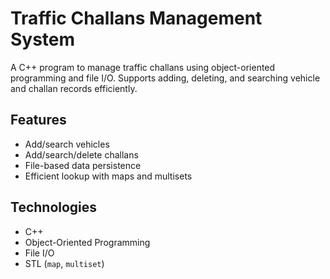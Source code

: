 # Traffic Challans Management System

A C++ program to manage traffic challans using object-oriented programming and file I/O. Supports adding, deleting, and searching vehicle and challan records efficiently.

## Features
- Add/search vehicles
- Add/search/delete challans
- File-based data persistence
- Efficient lookup with maps and multisets

## Technologies
- C++
- Object-Oriented Programming
- File I/O
- STL (`map`, `multiset`)
